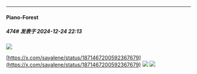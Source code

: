 ﻿
*****

####  Piano-Forest  
##### 474#       发表于 2024-12-24 22:13

<img src="https://p.sda1.dev/20/10ff228b7601d891d827148d67be9940/20241224_220829.jpg" referrerpolicy="no-referrer">

[https://x.com/sayalene/status/1871467200592367679](https://x.com/sayalene/status/1871467200592367679)
<img src="https://p.sda1.dev/20/a84e8a034c16cb2eb3d5663ee4b96aeb/20241224_220836.jpg" referrerpolicy="no-referrer">
<img src="https://p.sda1.dev/20/8ed6230628d0e9debd68343a5c3863e3/20241224_220841.jpg" referrerpolicy="no-referrer">

